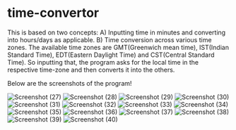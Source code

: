 # time-convertor

This is based on two concepts:
A) Inputting time in minutes and converting into hours/days as applicable.
B) Time conversion across various time zones. The available time zones are GMT(Greenwich mean time), IST(Indian Standard Time), EDT(Eastern Daylight Time) and CST(Central Standard Time). So inputting that, the program asks for the local time in the respective time-zone and then converts it into the others.

Below are the screenshots of the program!

![Screenshot (27)](https://user-images.githubusercontent.com/34184758/113505516-f717e400-955c-11eb-84ba-c53df039ac7e.png)
![Screenshot (28)](https://user-images.githubusercontent.com/34184758/113505524-fb440180-955c-11eb-91a5-bd60f28f170c.png)
![Screenshot (29)](https://user-images.githubusercontent.com/34184758/113505529-0139e280-955d-11eb-96f8-624ebcfed626.png)
![Screenshot (30)](https://user-images.githubusercontent.com/34184758/113505533-05fe9680-955d-11eb-91f5-852fcf0cb987.png)
![Screenshot (31)](https://user-images.githubusercontent.com/34184758/113505535-09921d80-955d-11eb-8d64-eadff5a9e5c5.png)
![Screenshot (32)](https://user-images.githubusercontent.com/34184758/113505538-0d25a480-955d-11eb-95a5-fc8f993db159.png)
![Screenshot (33)](https://user-images.githubusercontent.com/34184758/113505542-1747a300-955d-11eb-9e5b-cbfe73c8727a.png)
![Screenshot (34)](https://user-images.githubusercontent.com/34184758/113505544-1b73c080-955d-11eb-81cc-120860fbc089.png)
![Screenshot (35)](https://user-images.githubusercontent.com/34184758/113505552-275f8280-955d-11eb-9fa6-79f1c2d94d1c.png)
![Screenshot (36)](https://user-images.githubusercontent.com/34184758/113505558-2fb7bd80-955d-11eb-8db2-3bcbcd4913f2.png)
![Screenshot (37)](https://user-images.githubusercontent.com/34184758/113505561-334b4480-955d-11eb-96e1-93b787530a7a.png)
![Screenshot (38)](https://user-images.githubusercontent.com/34184758/113505566-3b0ae900-955d-11eb-8b5c-b060c9e81c5b.png)
![Screenshot (39)](https://user-images.githubusercontent.com/34184758/113505569-3fcf9d00-955d-11eb-8300-b518a581d220.png)
![Screenshot (40)](https://user-images.githubusercontent.com/34184758/113505575-4a8a3200-955d-11eb-86e2-3a3e1532e9f3.png)
